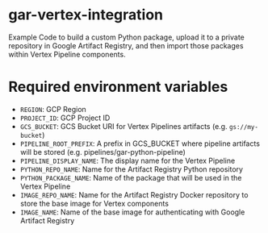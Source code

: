 # gar-vertex-integration

Example Code to build a custom Python package, upload it to a private repository in Google Artifact Registry, and then import those packages within Vertex Pipeline components.

# Required environment variables

-   `REGION`: GCP Region
-   `PROJECT_ID`: GCP Project ID
-   `GCS_BUCKET`: GCS Bucket URI for Vertex Pipelines artifacts (e.g. `gs://my-bucket`)
-   `PIPELINE_ROOT_PREFIX`: A prefix in GCS_BUCKET where pipeline artifacts will be stored (e.g. pipelines/gar-python-pipeline)
-   `PIPELINE_DISPLAY_NAME`: The display name for the Vertex Pipeline
-   `PYTHON_REPO_NAME`: Name for the Artifact Registry Python repository
-   `PYTHON_PACKAGE_NAME`: Name of the package that will be used in the Vertex Pipeline
-   `IMAGE_REPO_NAME`: Name for the Artifact Registry Docker repository to store the base image for Vertex components
-   `IMAGE_NAME`: Name of the base image for authenticating with Google Artifact Registry
